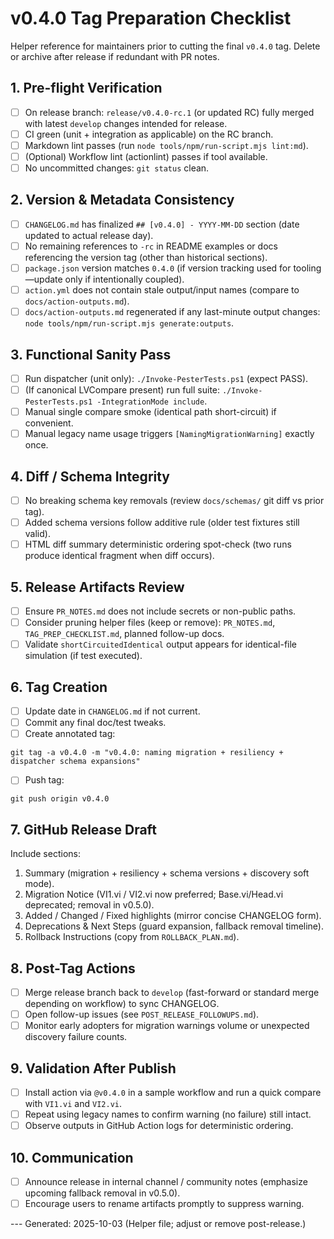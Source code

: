 <!-- markdownlint-disable-next-line MD041 -->
# v0.4.0 Tag Preparation Checklist

Helper reference for maintainers prior to cutting the final `v0.4.0` tag. Delete or archive after release if redundant
with PR notes.

## 1. Pre-flight Verification

- [ ] On release branch: `release/v0.4.0-rc.1` (or updated RC) fully merged with latest `develop` changes intended for
  release.
- [ ] CI green (unit + integration as applicable) on the RC branch.
- [ ] Markdown lint passes (run `node tools/npm/run-script.mjs lint:md`).
- [ ] (Optional) Workflow lint (actionlint) passes if tool available.
- [ ] No uncommitted changes: `git status` clean.

## 2. Version & Metadata Consistency

- [ ] `CHANGELOG.md` has finalized `## [v0.4.0] - YYYY-MM-DD` section (date updated to actual release day).
- [ ] No remaining references to `-rc` in README examples or docs referencing the version tag (other than historical
  sections).
- [ ] `package.json` version matches `0.4.0` (if version tracking used for tooling—update only if intentionally
  coupled).
- [ ] `action.yml` does not contain stale output/input names (compare to `docs/action-outputs.md`).
- [ ] `docs/action-outputs.md` regenerated if any last-minute output changes: `node tools/npm/run-script.mjs
  generate:outputs`.

## 3. Functional Sanity Pass

- [ ] Run dispatcher (unit only): `./Invoke-PesterTests.ps1` (expect PASS).
- [ ] (If canonical LVCompare present) run full suite: `./Invoke-PesterTests.ps1 -IntegrationMode include`.
- [ ] Manual single compare smoke (identical path short-circuit) if convenient.
- [ ] Manual legacy name usage triggers `[NamingMigrationWarning]` exactly once.

## 4. Diff / Schema Integrity

- [ ] No breaking schema key removals (review `docs/schemas/` git diff vs prior tag).
- [ ] Added schema versions follow additive rule (older test fixtures still valid).
- [ ] HTML diff summary deterministic ordering spot-check (two runs produce identical fragment when diff occurs).

## 5. Release Artifacts Review

- [ ] Ensure `PR_NOTES.md` does not include secrets or non-public paths.
- [ ] Consider pruning helper files (keep or remove): `PR_NOTES.md`, `TAG_PREP_CHECKLIST.md`, planned follow-up docs.
- [ ] Validate `shortCircuitedIdentical` output appears for identical-file simulation (if test executed).

## 6. Tag Creation

- [ ] Update date in `CHANGELOG.md` if not current.
- [ ] Commit any final doc/test tweaks.
- [ ] Create annotated tag:

```pwsh
git tag -a v0.4.0 -m "v0.4.0: naming migration + resiliency + dispatcher schema expansions"
```

- [ ] Push tag:

```pwsh
git push origin v0.4.0
```

## 7. GitHub Release Draft

Include sections:

1. Summary (migration + resiliency + schema versions + discovery soft mode).
2. Migration Notice (VI1.vi / VI2.vi now preferred; Base.vi/Head.vi deprecated; removal in v0.5.0).
3. Added / Changed / Fixed highlights (mirror concise CHANGELOG form).
4. Deprecations & Next Steps (guard expansion, fallback removal timeline).
5. Rollback Instructions (copy from `ROLLBACK_PLAN.md`).

## 8. Post-Tag Actions

- [ ] Merge release branch back to `develop` (fast-forward or standard merge depending on workflow) to sync CHANGELOG.
- [ ] Open follow-up issues (see `POST_RELEASE_FOLLOWUPS.md`).
- [ ] Monitor early adopters for migration warnings volume or unexpected discovery failure counts.

## 9. Validation After Publish

- [ ] Install action via `@v0.4.0` in a sample workflow and run a quick compare with `VI1.vi` and `VI2.vi`.
- [ ] Repeat using legacy names to confirm warning (no failure) still intact.
- [ ] Observe outputs in GitHub Action logs for deterministic ordering.

## 10. Communication

- [ ] Announce release in internal channel / community notes (emphasize upcoming fallback removal in v0.5.0).
- [ ] Encourage users to rename artifacts promptly to suppress warning.

--- Generated: 2025-10-03 (Helper file; adjust or remove post-release.)


